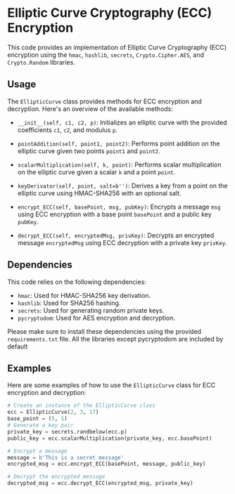 # Elliptic Curve Cryptography (ECC) Encryption

This code provides an implementation of Elliptic Curve Cryptography (ECC) encryption using the `hmac`, `hashlib`, `secrets`, `Crypto.Cipher.AES`, and `Crypto.Random` libraries.

## Usage

The `EllipticCurve` class provides methods for ECC encryption and decryption. Here's an overview of the available methods:

- `__init__(self, c1, c2, p)`: Initializes an elliptic curve with the provided coefficients `c1`, `c2`, and modulus `p`.

- `pointAddition(self, point1, point2)`: Performs point addition on the elliptic curve given two points `point1` and `point2`.

- `scalarMultiplication(self, k, point)`: Performs scalar multiplication on the elliptic curve given a scalar `k` and a point `point`.

- `keyDerivator(self, point, salt=b'')`: Derives a key from a point on the elliptic curve using HMAC-SHA256 with an optional salt.

- `encrypt_ECC(self, basePoint, msg, pubKey)`: Encrypts a message `msg` using ECC encryption with a base point `basePoint` and a public key `pubKey`.

- `decrypt_ECC(self, encryptedMsg, privKey)`: Decrypts an encrypted message `encryptedMsg` using ECC decryption with a private key `privKey`.

## Dependencies

This code relies on the following dependencies:

- `hmac`: Used for HMAC-SHA256 key derivation.
- `hashlib`: Used for SHA256 hashing.
- `secrets`: Used for generating random private keys.
- `pycryptodom`: Used for AES encryption and decryption.

Please make sure to install these dependencies using the provided `requirements.txt` file.
All the libraries except pycryptodom are included by default

## Examples

Here are some examples of how to use the `EllipticCurve` class for ECC encryption and decryption:

```python
# Create an instance of the EllipticCurve class
ecc = EllipticCurve(2, 3, 17)
base_point = (5, 1)
# Generate a key pair
private_key = secrets.randbelow(ecc.p)
public_key = ecc.scalarMultiplication(private_key, ecc.basePoint)

# Encrypt a message
message = b'This is a secret message'
encrypted_msg = ecc.encrypt_ECC(basePoint, message, public_key)

# Decrypt the encrypted message
decrypted_msg = ecc.decrypt_ECC(encrypted_msg, private_key)
